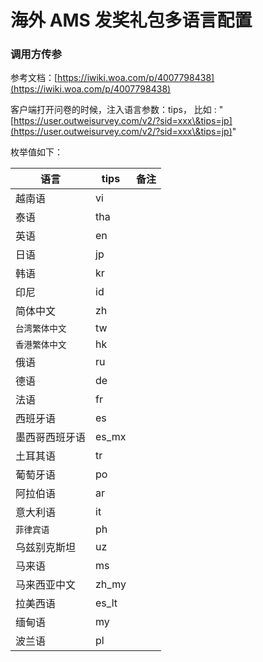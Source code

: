 # 海外 AMS 发奖礼包多语言配置

### &#x20;<a href="#id-3-diao-yong-fang-chuan-can" id="id-3-diao-yong-fang-chuan-can"></a>

### 调用方传参 <a href="#id-3-diao-yong-fang-chuan-can" id="id-3-diao-yong-fang-chuan-can"></a>

参考文档：[https://iwiki.woa.com/p/4007798438](https://iwiki.woa.com/p/4007798438)

客户端打开问卷的时候，注入语言参数：tips， 比如 : "[https://user.outweisurvey.com/v2/?sid=xxx\&tips=jp](https://user.outweisurvey.com/v2/?sid=xxx\&tips=jp)"

枚举值如下：

| **语言**   | **tips** | **备注** |
| -------- | -------- | ------ |
| 越南语      | vi       |        |
| 泰语       | tha      |        |
| 英语       | en       |        |
| 日语       | jp       |        |
| 韩语       | kr       |        |
| 印尼       | id       |        |
| 简体中文     | zh       |        |
| `台湾繁体中文` | tw       |        |
| `香港繁体中文` | hk       |        |
| 俄语       | ru       |        |
| 德语       | de       |        |
| 法语       | fr       |        |
| 西班牙语     | es       |        |
| 墨西哥西班牙语  | es\_mx   |        |
| 土耳其语     | tr       |        |
| 葡萄牙语     | po       |        |
| 阿拉伯语     | ar       |        |
| 意大利语     | it       |        |
| `菲律宾语`   | ph       |        |
| 乌兹别克斯坦   | uz       |        |
| 马来语      | ms       |        |
| 马来西亚中文   | zh\_my   |        |
| 拉美西语     | es\_lt   |        |
| 缅甸语      | my       |        |
| 波兰语      | pl       |        |
